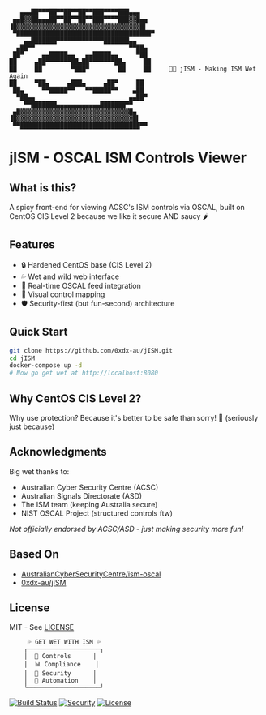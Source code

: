 
```
                                                                                
   ▄▄▄██▀▀▀██▀▀██▀▀██▀▀███▀▀▀▀███▄▄▄                                         
 ▄▄█▓▓██▄▄▄██▀▀██▀▀██▀▀███▀▀▀▀███▓▓█▄▄                                       
▐█▓▓▓▓▓▓▓▓▓▓▓▓▓▓▓▓▓▓▓▓▓▓▓▓▓▓▓▓▓▓▓▓▓▓█▌                                      
 ▀█████████████████████████████████████▀                                       
    ▄▄███████▀▀▀▀▀▀▀▀▀▀▀▀▀███████▄▄                                          
  ▄██▀▀                          ▀▀██▄                                        
 ██▀     ▄▄█████▄▄   ▄▄█████▄▄     ▀██                                       
██     ▄██▀▀▀▀▀▀▀██▄██▀▀▀▀▀▀▀██▄     ██                                      
██     ██        ▀███▀        ██     ██     🍆💦 jISM - Making ISM Wet Again    
██     ▀██▄     ▄███▄     ▄██▀     ██                                      
 ██▄     ▀▀█████▀▀   ▀▀█████▀▀    ▄██                                       
  ▀██▄▄                          ▄▄██▀                                        
    ▀▀███████▄▄▄▄▄▄▄▄▄▄▄▄███████▀▀                                          
 ▄█▓▓▓▓▓▓▓▓▓▓▓▓▓▓▓▓▓▓▓▓▓▓▓▓▓▓▓▓▓▓█▄                                      
▐█▓▓▓▓▓▓▓▓▓▓▓▓▓▓▓▓▓▓▓▓▓▓▓▓▓▓▓▓▓▓▓▓█▌                                      
 ▀▀█████████████████████████████████▀▀                                       
```

# jISM - OSCAL ISM Controls Viewer 

## What is this? 
A spicy front-end for viewing ACSC's ISM controls via OSCAL, built on CentOS CIS Level 2 because we like it secure AND saucy 🌶️

## Features
- 🔒 Hardened CentOS base (CIS Level 2)
- 💦 Wet and wild web interface
- 🌊 Real-time OSCAL feed integration
- 🎯 Visual control mapping
- 🛡️ Security-first (but fun-second) architecture

## Quick Start
```bash
git clone https://github.com/0xdx-au/jISM.git
cd jISM
docker-compose up -d
# Now go get wet at http://localhost:8080
```

## Why CentOS CIS Level 2?
Why use protection? Because it's better to be safe than sorry! 🎯 (seriously just because)

## Acknowledgments
Big wet thanks to:
- Australian Cyber Security Centre (ACSC)
- Australian Signals Directorate (ASD)
- The ISM team (keeping Australia secure)
- NIST OSCAL Project (structured controls ftw)

*Not officially endorsed by ACSC/ASD - just making security more fun!*

## Based On
- [AustralianCyberSecurityCentre/ism-oscal](https://github.com/AustralianCyberSecurityCentre/ism-oscal)
- [0xdx-au/jISM](https://github.com/0xdx-au/jISM/)

## License
MIT - See [LICENSE](LICENSE)

```
     💦 GET WET WITH ISM 💦
    ┌────────────────────┐
    │  🍆 Controls      │
    │  📊 Compliance    │
    │  🎯 Security      │
    │  🌊 Automation    │
    └────────────────────┘
```

[![Build Status](https://img.shields.io/badge/build-wet-blue.svg)](https://github.com/0xdx-au/jISM)
[![Security](https://img.shields.io/badge/security-moist-blue.svg)](https://github.com/0xdx-au/jISM)
[![License](https://img.shields.io/badge/license-damp-blue.svg)](https://github.com/0xdx-au/jISM/blob/main/LICENSE)
